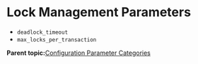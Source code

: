 # Lock Management Parameters 

-   `deadlock_timeout`
-   `max_locks_per_transaction`

**Parent topic:**[Configuration Parameter Categories](../topics/g-configuration-parameter-categories.html)

